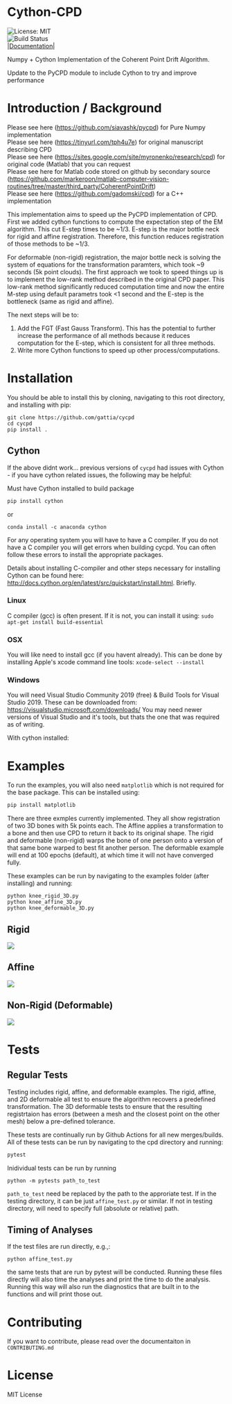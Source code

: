 # Cython-CPD
![License: MIT](https://img.shields.io/badge/License-MIT-blue.svg)<br>
![Build Status](https://github.com/gattia/cycpd/actions/workflows/python-package.yml/badge.svg?branch=main)<br>
|[Documentation](https://anthonygattiphd.com/cycpd/)|

Numpy + Cython Implementation of the Coherent Point Drift Algorithm.

Update to the PyCPD module to include Cython to try and improve performance 


# Introduction / Background

Please see here (https://github.com/siavashk/pycpd) for Pure Numpy implementation <br>
Please see here (https://tinyurl.com/tph4u7e) for original manuscript describing CPD <br>
Please see here (https://sites.google.com/site/myronenko/research/cpd) for original code (Matlab) that you can request <br>
Please see here for Matlab code stored on github by secondary source (https://github.com/markeroon/matlab-computer-vision-routines/tree/master/third_party/CoherentPointDrift)<br>
Please see here (https://github.com/gadomski/cpd) for a C++ implementation<br>


This implementation aims to speed up the PyCPD implementation of CPD. First we added cython functions to compute the expectation step of the EM algorithm. This cut E-step times to be ~1/3. E-step is the major bottle neck for rigid and affine registration. Therefore, this function reduces registration of those methods to be ~1/3.

For deformable (non-rigid) registration, the major bottle neck is solving the system of equations for the transformation paramters, which took ~9 seconds (5k point clouds). The first approach we took to speed things up is to implement the low-rank method described in the original CPD paper. This low-rank method significantly reduced computation time and now the entire M-step using default parametrs took <1 second and the E-step is the bottleneck (same as rigid and affine).


The next steps will be to: 

1. Add the FGT (Fast Gauss Transform). This has the potential to further increase the performance of all methods because it reduces computation for the E-step, which is consistent for all three methods. 
2. Write more Cython functions to speed up other process/computations. 


# Installation

You should be able to install this by cloning, navigating to this root directory, and installing with pip:

```
git clone https://github.com/gattia/cycpd
cd cycpd
pip install .
```

## Cython
If the above didnt work... previous versions of `cycpd` had issues with Cython - if you have cython related issues, the following may be helpful: 

Must have Cython installed to build package

```bash
pip install cython
```

or

```
conda install -c anaconda cython
```

For any operating system you will have to have a C compiler. If you do not have a C compiler you will get errors when building cycpd. You can often follow these errors to install the appropriate packages. 

Details about installing C-compiler and other steps necessary for installing Cython can be found here: http://docs.cython.org/en/latest/src/quickstart/install.html. Briefly. 

### Linux 
C compiler (gcc) is often present. If it is not, you can install it using: 
`sudo apt-get install build-essential`

### OSX
You will like need to install gcc (if you havent already). This can be done by installing Apple's xcode command line tools:
`xcode-select --install`

### Windows
You will need Visual Studio Community 2019 (free) & Build Tools for Visual Studio 2019. 
These can be downloaded from: https://visualstudio.microsoft.com/downloads/
You may need newer versions of Visual Studio and it's tools, but thats the one that was required as of writing. 


With cython installed:




# Examples

To run the examples, you will also need `matplotlib` which is not required for the base package. This can be installed using: 

```bash
pip install matplotlib
```


There are three exmples currently implemented. They all show registration of two 3D bones with 5k points each. The Affine applies a transformation to a bone and then use CPD to return it back to its original shape. The rigid and deformable (non-rigid) warps the bone of one person onto a version of that same bone warped to best fit another person. The deformable example will end at 100 epochs (default), at which time it will not have converged fully.

These examples can be run by navigating to the examples folder (after installing) and running: 

```
python knee_rigid_3D.py
python knee_affine_3D.py
python knee_deformable_3D.py
```

## Rigid
![](/gifs/Rigid_knee.gif)


## Affine
![](/gifs/Affine_knee.gif)


## Non-Rigid (Deformable)
![](/gifs/Deformable_knee.gif)


# Tests
## Regular Tests
Testing includes rigid, affine, and deformable examples. The rigid, affine, and 2D deformable all test to ensure the algorithm recovers a predefined transformation. The 3D deformable tests to ensure that the resulting registrtaion has errors (between a mesh and the closest point on the other mesh) below a pre-defined tolerance. 

These tests are continually run by Github Actions for all new merges/builds. All of these tests can be run by navigating to the cpd directory and running: 

```bash
pytest
```

Inidividual tests can be run by running 

```
python -m pytests path_to_test
```

`path_to_test` need be replaced by the path to the approriate test. If in the testing directory, it can be just `affine_test.py` or similar. If not in testing directory, will need to specify full (absolute or relative) path.


## Timing of Analyses
If the test files are run directly, e.g.,:

`python affine_test.py`

the same tests that are run by pytest will be conducted. Running these files directly will also time the analyses and print the time to do the analysis. Running this way will also run the diagnostics that are built in to the functions and will print those out. 

# Contributing
If you want to contribute, please read over the documentaiton in `CONTRIBUTING.md`

# License
MIT License

